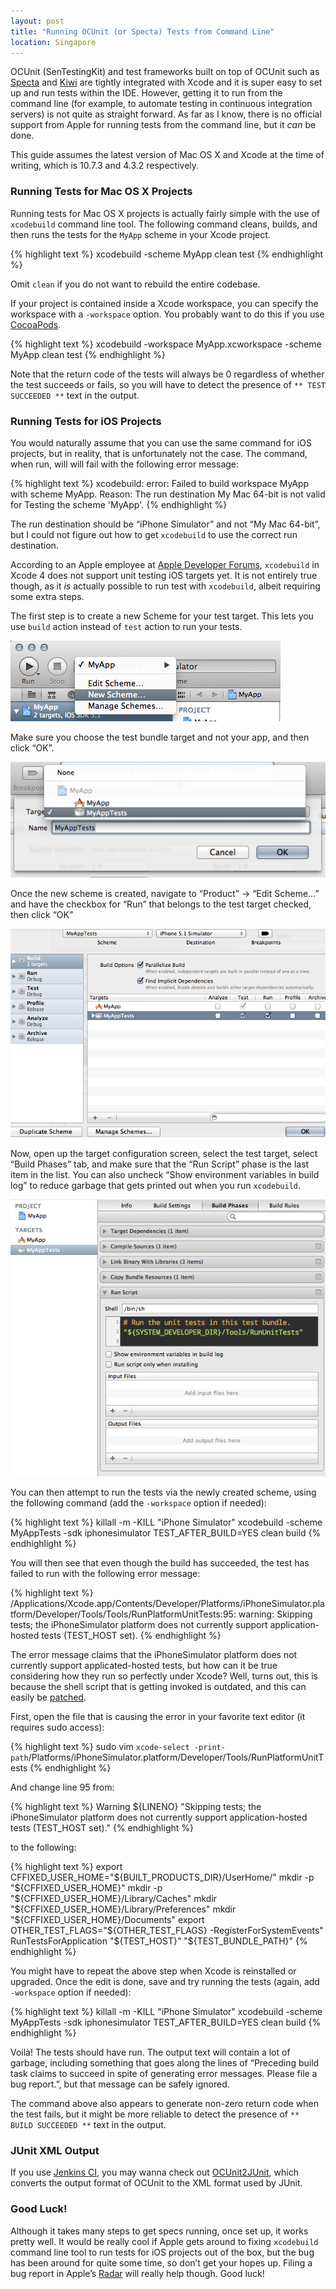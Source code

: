 ```yaml
---
layout: post
title: "Running OCUnit (or Specta) Tests from Command Line"
location: Singapore
---
```


OCUnit (SenTestingKit) and test frameworks built on top of OCUnit such
as [Specta](https://github.com/petejkim/specta) and
[Kiwi](https://github.com/allending/Kiwi) are tightly integrated
with Xcode and it is super easy to set up and run tests within the IDE.
However, getting it to run from the command line (for example, to
automate testing in continuous integration servers) is not quite as
straight forward. As far as I know, there is no official support from
Apple for running tests from the command line, but it _can_ be done.

This guide assumes the latest version of Mac OS X and Xcode at the time
of writing, which is 10.7.3 and 4.3.2 respectively.

### Running Tests for Mac OS X Projects

Running tests for Mac OS X projects is actually fairly simple with the
use of `xcodebuild` command line tool. The following command cleans,
builds, and then runs the tests for the `MyApp` scheme in your Xcode
project.

{% highlight text %}
xcodebuild -scheme MyApp clean test
{% endhighlight %}

Omit `clean` if you do not want to rebuild the entire codebase.

If your project is contained inside a Xcode workspace, you can specify
the workspace with a `-workspace` option. You probably want to do this
if you use [CocoaPods](https://github.com/CocoaPods/CocoaPods).

{% highlight text %}
xcodebuild -workspace MyApp.xcworkspace -scheme MyApp clean test
{% endhighlight %}

Note that the return code of the tests will always be 0 regardless of
whether the test succeeds or fails, so you will have to detect the
presence of `** TEST SUCCEEDED **` text in the output.

### Running Tests for iOS Projects

You would naturally assume that you can use the same command for iOS
projects, but in reality, that is unfortunately not the case. The
command, when run, will will fail with the following error message:

{% highlight text %}
xcodebuild: error: Failed to build workspace MyApp with scheme MyApp.
        Reason: The run destination My Mac 64-bit is not valid for
Testing the scheme 'MyApp'.
{% endhighlight %}

The run destination should be &ldquo;iPhone Simulator&rdquo; and not
&ldquo;My Mac 64-bit&rdquo;, but I could not figure out how to get
`xcodebuild` to use the correct run destination.

According to an Apple employee at
[Apple Developer Forums](https://devforums.apple.com/), `xcodebuild`
in Xcode 4 does not support unit testing iOS targets yet. It is not
entirely true though, as it _is_ actually possible to run test with 
`xcodebuild`, albeit requiring some extra steps.

The first step is to create a new Scheme for your test target. This lets
you use `build` action instead of `test` action to run your tests.

![New Scheme...](/uploads/2012-03-28-new-scheme.png)

Make sure you choose the test bundle target and not your app, and then
click &ldquo;OK&rdquo;.

![Test Target](/uploads/2012-03-28-new-scheme-test-target.png)

Once the new scheme is created, navigate to &ldquo;Product&rdquo; &rarr;
&ldquo;Edit Scheme...&rdquo; and have the checkbox for &ldquo;Run&rdquo;
that belongs to the test target checked, then click &ldquo;OK&rdquo;

![Run Checkbox](/uploads/2012-03-28-new-scheme-test-target-run-checkbox.png)

Now, open up the target configuration screen, select the test target,
select &ldquo;Build Phases&rdquo; tab, and make sure that the &ldquo;Run
Script&rdquo; phase is the last item in the list. You can also uncheck
&ldquo;Show environment variables in build log&rdquo; to reduce garbage
that gets printed out when you run `xcodebuild`.

![Build Phases - Run Script](/uploads/2012-03-28-build-phases-run-script.png)

You can then attempt to run the tests via the newly created scheme,
using the following command (add the `-workspace` option if needed):

{% highlight text %}
killall -m -KILL "iPhone Simulator"
xcodebuild -scheme MyAppTests -sdk iphonesimulator TEST_AFTER_BUILD=YES clean build
{% endhighlight %}

You will then see that even though the build has succeeded, the test has
failed to run with the following error message:

{% highlight text %}
/Applications/Xcode.app/Contents/Developer/Platforms/iPhoneSimulator.platform/Developer/Tools/Tools/RunPlatformUnitTests:95: warning: Skipping tests; the iPhoneSimulator platform does not currently support application-hosted tests (TEST_HOST set).
{% endhighlight %}

The error message claims that the iPhoneSimulator platform does not
currently support applicated-hosted tests, but how can it be true
considering how they run so perfectly under Xcode? Well, turns out,
this is because the shell script that is getting invoked is outdated,
and this can easily be 
[patched](http://longweekendmobile.com/2011/04/17/xcode4-running-application-tests-from-the-command-line-in-ios/).

First, open the file that is causing the error in your favorite text
editor (it requires sudo access):

{% highlight text %}
sudo vim `xcode-select -print-path`/Platforms/iPhoneSimulator.platform/Developer/Tools/RunPlatformUnitTests
{% endhighlight %}

And change line 95 from:

{% highlight text %}
Warning ${LINENO} "Skipping tests; the iPhoneSimulator platform does not currently support application-hosted tests (TEST_HOST set)."
{% endhighlight %}

to the following:

{% highlight text %}
export CFFIXED_USER_HOME="${BUILT_PRODUCTS_DIR}/UserHome/"
mkdir -p "${CFFIXED_USER_HOME}"
mkdir -p "${CFFIXED_USER_HOME}/Library/Caches"
mkdir "${CFFIXED_USER_HOME}/Library/Preferences"
mkdir "${CFFIXED_USER_HOME}/Documents"
export OTHER_TEST_FLAGS="${OTHER_TEST_FLAGS} -RegisterForSystemEvents"
RunTestsForApplication "${TEST_HOST}" "${TEST_BUNDLE_PATH}"
{% endhighlight %}

You might have to repeat the above step when Xcode is reinstalled or
upgraded. Once the edit is done, save and try running the tests (again,
add `-workspace` option if needed):

{% highlight text %}
killall -m -KILL "iPhone Simulator"
xcodebuild -scheme MyAppTests -sdk iphonesimulator TEST_AFTER_BUILD=YES clean build
{% endhighlight %}

Voil&agrave;! The tests should have run. The output text will contain a
lot of garbage, including something that goes along the lines of
&ldquo;Preceding build task claims to succeed in spite of generating
error messages. Please file a bug report.&rdquo;, but that message can
be safely ignored.

The command above also appears to generate non-zero return code when the
test fails, but it might be more reliable to detect the presence of `**
BUILD SUCCEEDED **` text in the output.

### JUnit XML Output

If you use [Jenkins CI](http://jenkins-ci.org/), you may wanna check out 
[OCUnit2JUnit](https://github.com/ciryon/OCUnit2JUnit), which converts
the output format of OCUnit to the XML format used by JUnit.

### Good Luck!

Although it takes many steps to get specs running, once set up, it works
pretty well. It would be really cool if Apple gets around to fixing
`xcodebuild` command line tool to run tests for iOS projects out of the
box, but the bug has been around for quite some time, so don&rsquo;t get
your hopes up. Filing a bug report in Apple&rsquo;s
[Radar](https://bugreport.apple.com/) will really help though. Good
luck!

